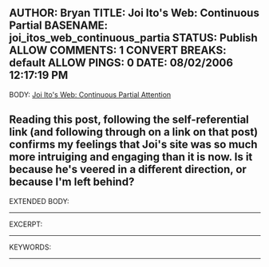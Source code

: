 AUTHOR: Bryan
TITLE: Joi Ito's Web: Continuous Partial
BASENAME: joi_itos_web_continuous_partia
STATUS: Publish
ALLOW COMMENTS: 1
CONVERT BREAKS: __default__
ALLOW PINGS: 0
DATE: 08/02/2006 12:17:19 PM
-----
BODY:
<a title="Joi Ito's Web: Continuous Partial Attention" href="http://joi.ito.com/archives/2006/07/24/continuous_partial_attention.html">Joi Ito's Web: Continuous Partial Attention</a>

Reading this post, following the self-referential link (and following through on a link on that post) confirms my feelings that Joi's site was so much more intruiging and engaging than it is now. Is it because he's veered in a different direction, or because I'm left behind?
-----
EXTENDED BODY:

-----
EXCERPT:

-----
KEYWORDS:

-----


